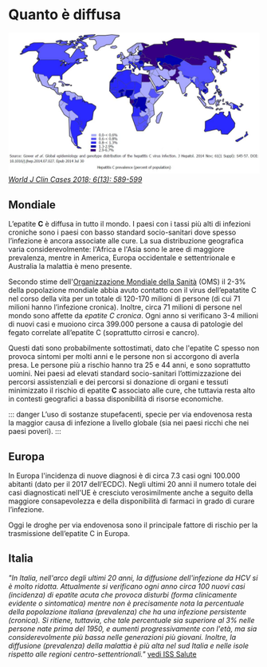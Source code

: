 # Quanto è diffusa

![JOURNAL (WJCC-6-589)](../assets/images/WJCC-6-589-g003.jpg)
[_World J Clin Cases 2018; 6(13): 589-599_](https://dx.doi.org/10.12998/wjcc.v6.i13.589)

## Mondiale

L’epatite **C** è diffusa in tutto il mondo. I paesi con i tassi più alti di infezioni croniche sono i paesi con basso standard socio-sanitari dove spesso l’infezione è ancora associate alle cure. La sua distribuzione geografica varia considerevolmente: l'Africa e l'Asia sono le aree di maggiore prevalenza, mentre in America, Europa occidentale e settentrionale e Australia la malattia è meno presente.

Secondo stime dell'[Organizzazione Mondiale della Sanità](https://it.wikipedia.org/wiki/Organizzazione_mondiale_della_sanit%C3%A0) (OMS) il 2-3% della popolazione mondiale abbia avuto contatto con il virus dell’epatatite C nel corso della vita per un totale di 120-170 milioni di persone (di cui 71 milioni hanno l’infezione cronica). Inoltre, circa 71 milioni di persone nel mondo sono affette da _epatite C cronica_. Ogni anno si verificano 3-4 milioni di nuovi casi e muoiono circa 399.000 persone a causa di patologie del fegato correlate all’epatite C (soprattutto cirrosi e cancro).

Questi dati sono probabilmente sottostimati, dato che l'epatite C spesso non provoca sintomi per molti anni e le persone non si accorgono di averla presa. Le persone più a rischio hanno tra 25 e 44 anni, e sono soprattutto uomini. Nei paesi ad elevati standard socio-sanitari l’ottimizzazione dei percorsi assistenziali e dei percorsi si donazione di organi e tessuti minimizzato il rischio di epatite **C** associato alle cure, che tuttavia resta alto in contesti geografici a bassa disponibilità di risorse economiche.

::: danger
L’uso di sostanze stupefacenti, specie per via endovenosa resta la maggior causa di infezione a livello globale (sia nei paesi ricchi che nei paesi poveri).
:::

## Europa

In Europa l'incidenza di nuove diagnosi è di circa 7.3 casi ogni 100.000 abitanti (dato per il 2017 dell’ECDC). Negli ultimi 20 anni il numero totale dei casi diagnosticati nell'UE è cresciuto verosimilmente anche a seguito della maggiore consapevolezza e della disponibilità di farmaci in grado di curare l’infezione.

Oggi le droghe per via endovenosa sono il principale fattore di rischio per la trasmissione dell’epatite C in Europa.

## Italia

_"In Italia, nell'arco degli ultimi 20 anni, la diffusione dell'infezione da HCV si è molto ridotta. Attualmente si verificano ogni anno circa 100 nuovi casi (incidenza) di epatite acuta che provoca disturbi (forma clinicamente evidente o sintomatica) mentre non è precisamente nota la percentuale della popolazione italiana (prevalenza) che ha una infezione persistente (cronica). Si ritiene, tuttavia, che tale percentuale sia superiore al 3% nelle persone nate prima del 1950, e aumenti progressivamente con l'età, ma sia considerevolmente più bassa nelle generazioni più giovani. Inoltre, la diffusione (prevalenza) della malattia è più alta nel sud Italia e nelle isole rispetto alle regioni centro-settentrionali."_
[vedi ISS Salute](https://www.issalute.it/index.php/la-salute-dalla-a-alla-z-menu/e/epatite-c)
